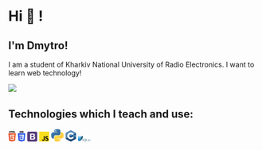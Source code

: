 # Hi 👋 !

## I'm Dmytro!

I am a student of Kharkiv National University of Radio Electronics. I want to learn web technology! 

![](https://komarev.com/ghpvc/?username=belphin&color=green)

## Technologies which I teach and use:

<div>
  <img src ="./images/html-5.svg" alt="HTML5 logo" width="3%" title='HTML5'/>
  <img src ="./images/css-3.svg" alt="CSS3 logo" width="3%" title='CSS3'/>
  <img src ="./images/bootstrap.svg" alt="Bootstrap logo" width="4%" title='Bootstrap'/>
  <img src ="./images/javascript.svg" alt="JavaScript logo" width="4%" title='JavaScript'/>
  <img src ="./images/python.svg" alt="Python logo" width="5%" title='Python'/>
  <img src ="./images/c.svg" alt="c++ logo" width="4%" title='c++'/>
  <img src ="./images/sqlite.svg" alt="sqlite logo" width="5%" title='sqlite'/>
<div> 
 
 <br>
